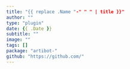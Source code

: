 ```yaml
---
title: "{{ replace .Name "-" " " | title }}"
author: ""
type: "plugin"
date: {{ .Date }}
subtitle: ""
image: ""
tags: []
package: "artibot-"
github: "https://github.com/"
---
```

